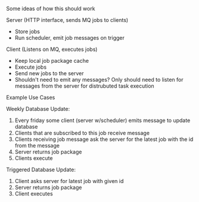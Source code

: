 Some ideas of how this should work

Server (HTTP interface, sends MQ jobs to clients)
- Store jobs
- Run scheduler, emit job messages on trigger

Client (Listens on MQ, executes jobs)
- Keep local job package cache
- Execute jobs
- Send new jobs to the server
- Shouldn't need to emit any messages?  Only should need to listen for messages from the server for distrubuted task execution


Example Use Cases

Weekly Database Update:
1. Every friday some client (server w/scheduler) emits message to update database
2. Clients that are subscribed to this job receive message
3. Clients receiving job message ask the server for the latest job with the id from the message
4. Server returns job package
5. Clients execute

Triggered Database Update:
1. Client asks server for latest job with given id
2. Server returns job package
3. Client executes
